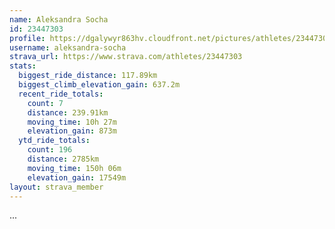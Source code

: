 ```yaml
---
name: Aleksandra Socha
id: 23447303
profile: https://dgalywyr863hv.cloudfront.net/pictures/athletes/23447303/14745546/4/large.jpg
username: aleksandra-socha
strava_url: https://www.strava.com/athletes/23447303
stats:
  biggest_ride_distance: 117.89km
  biggest_climb_elevation_gain: 637.2m
  recent_ride_totals:
    count: 7
    distance: 239.91km
    moving_time: 10h 27m
    elevation_gain: 873m
  ytd_ride_totals:
    count: 196
    distance: 2785km
    moving_time: 150h 06m
    elevation_gain: 17549m
layout: strava_member
--- 
```

...
